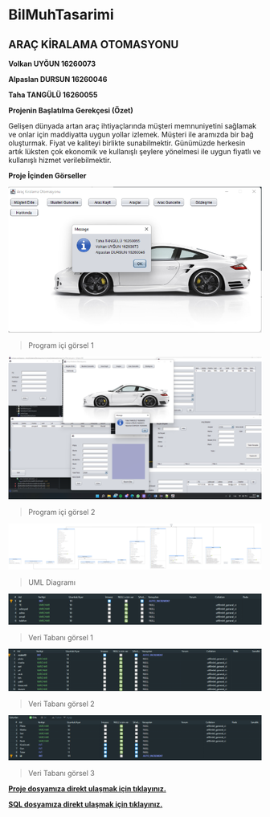 # BilMuhTasarimi
## ARAÇ KİRALAMA OTOMASYONU
 
**Volkan UYĞUN 16260073**

**Alpaslan DURSUN 16260046**

**Taha TANGÜLÜ 16260055**


**Projenin Başlatılma Gerekçesi (Özet)**
	
Gelişen dünyada artan araç ihtiyaçlarında müşteri memnuniyetini sağlamak ve onlar için maddiyatta uygun yollar izlemek. 
Müşteri ile aramızda bir bağ oluşturmak. Fiyat ve kaliteyi birlikte sunabilmektir. Günümüzde herkesin artık lüksten çok ekonomik ve kullanışlı şeylere yönelmesi ile uygun fiyatlı ve kullanışlı hizmet verilebilmektir.

**Proje İçinden Görseller**


![resim1](s1.png)
> Program içi görsel 1

![resim2](s2.png)
> Program içi görsel 2

![resim6](s6.png)
> UML Diagramı

![resim3](s3.png)
> Veri Tabanı görsel 1

![resim4](s4.png)
> Veri Tabanı görsel 2

![resim5](s5.png)
> Veri Tabanı görsel 3

**[Proje dosyamıza direkt ulaşmak için tıklayınız.](OdevKonusu.docx)**

**[SQL dosyamıza direkt ulaşmak için tıklayınız.](arackiralamal.sql)**
